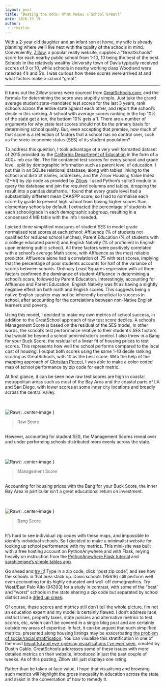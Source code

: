 ```yaml
---
layout: post
title: “Beating the Odds: What Makes a School Great?”
date: 2016-10-19
author:
 - jrkerlin
---
```

With a 2-year old daughter and an infant son at home, my wife is already planning where we’ll live next with the quality of the schools in mind. Conveniently, [Zillow](http://www.zillow.com), a popular realty website, supplies a “GreatSchools” score for each nearby public school from 1-10, 10 being the best of the best. Schools in the relatively wealthy University town of Davis typically received scores of 9 or 10, while schools in nearby working class Woodland were rated as 4’s and 5’s. I was curious how these scores were arrived at and what factors make a school “great”. 

----

It turns out the Zillow scores were sourced from [GreatSchools.com](http://http://www.greatschools.org/), and the formula for determining the score was stupidly simple. Just take the grand average student state-mandated test scores for the last 3 years, rank schools across the entire state against each other, and report the school’s decile in this ranking. A school with average scores ranking in the top 10% of the state get a ten, the bottom 10% gets a 1. There are a number of arguments for why state test scores should not be the primary basis for determining school quality. But, even accepting that premise, how much of that score is a reflection of factors that a school has no control over, such as the socio-economic status (SES) of its student population? 

To address this question, I took advantage of a very well formatted dataset of 2015 provided by the [California Department of Education](http://http://caaspp.cde.ca.gov/) in the form of a 400+ mb csv file. The file contained test scores for every school and grade level, split by demographic information such as parent level of education. I put this in an SQLite relational database, along with tables linking to the school and district names, addresses, and the Zillow Housing Value Index (ZHVI) by zip code as provided by [Zillow](http://www.zillow.com/research/data/). I used Python’s sqlite3 module to query the database and join the required columns and tables, dropping the result into a pandas dataframe. I found that every grade level had a substantially different mean CAASPP score, so I had to normalise each score by grade to prevent high school from having higher scores than elementary schools by default. I extracted the percentage of students in each  school/grade in each demographic subgroup, resulting in a condensed 4 MB table with the info I needed.

I picked three simplified measures of student SES to model grade normalised test scores at each school: Affluence (% of students not qualified for reduced school lunches), Parent Education (% of students with a college educated parent) and English Nativity (% of proficient in English upon entering public school). All three factors were positively correlated with a school’s average Math score, with Affluence as the most reliable predictor. Affluence alone had a correlation of .75 with test scores, implying that the percentage of poor students accounts for half of the variance of scores between schools. Ordinary Least Squares regression with all three factors confirmed the dominance of student Affluence in determining a school’s score, followed by Parent Education. Interestingly, accounting for Affluence and Parent Education, English Nativity was fit as having a slightly negative effect on both math and English scores.  This suggests being a native English speaker may not be inherently beneficial to success in school, after accounting for the correlations between non-Native English learners and poverty.                    

Using this model, I decided to make my own metrics of school success, in addition to the GreatSchool approach of raw test score deciles. A school’s Management Score is based on the residual of the SES model, in other words, the school’s test performance relative to their student’s SES factors that would be beyond a school administrator’s control. I also threw in a Bang for your Buck Score, the residual of a linear fit of housing prices to test scores. This represents how well the school performs compared to the local cost of housing. I output both scores using the same 1-10 decile ranking scoring as GreatSchools, with 10 as the best score. With the help of the mapping approach of [Christian Peccei](http://www.christianpeccei.com/zipmap/), I was able to make a color-coded map of school performance by zip code for each metric. 

At first glance, it can be seen how raw test scores are high in coastal metropolitan areas such as most of the Bay Area and the coastal parts of LA and San Diego, with lower scores at some inner city locations and broadly across the central valley. 

<br><br>
![Raw](http://davisincubator.github.io/images/projects/blog/jess/Raw_School_Ranking.png){: .center-image }
>Raw Score
<br><br>

However, accounting for student SES, the Management Scores reveal over and under performing schools distributed more evenly across the state. 

<br><br>
![Raw](http://davisincubator.github.io/images/projects/blog/jess/Management_Score_SES_Residual.png){: .center-image }
>Management Score
<br><br>

Accounting for housing prices with the Bang for your Buck Score, the inner Bay Area in particular isn’t a great educational return on investment.         

<br><br>
![Raw](http://davisincubator.github.io/images/projects/blog/jess/Bang_for_your_Buck_Housing_Price_Residual.png){: .center-image }
>Bang Score
<br><br>

It’s hard to see individual zip codes with these maps, and impossible to identify individual schools. So I decided to make a minimalist website for looking up school performance with my metrics. This mini-site was built with a free hosting account on PythonAnywhere and with Flask, relying heavily on instruction from the [PythonAnywhere Flask tutorial](https://blog.pythonanywhere.com/121/) and [sarahleejane’s simple tables app](https://sarahleejane.github.io/learning/python/2015/08/09/simple-tables-in-webapps-using-flask-and-pandas-with-python.html).

Go ahead and [try it](http://jrkerlin.pythonanywhere.com/show_tables)! Type in a zip code, click “post zip code”, and see how the schools in that area stack up. Davis schools (95616) still perform well even accounting for its highly educated and well-off demographics. Try West/East Palo Alto (94303) for a study in contrast, with some of the “best” and “worst” schools in the state sharing a zip code but separated by school district and a [dried up creek](https://www.cnet.com/news/east-palo-alto-life-on-the-other-side-of-silicon-valleys-tracks/).  

Of course, these scores and metrics still don’t tell the whole picture. I’m not an education expert and my model is certainly flawed. I don’t address race, district lines, property taxes, state policies and alternative metrics to test scores, etc, which can’t be covered in a single blog post and are certainly outside my areas of expertise. In fact, it can be argued that such simplified metrics, presented along housing listings may be exacerbating [the problem of social/racial stratification](http://www.alternet.org/education/educational-redlining-how-zillows-school-ratings-help-segregate-communities). You can visualize this stratification in one of the most [beautiful and eye-opening visualisations I’ve ever seen](http://demographics.coopercenter.org/DotMap/), created by Dustin Cable. GreatSchools addresses some of these issues with more detailed metrics on their website, introduced in just the past couple of weeks. As of this posting, Zillow still just displays one rating.   

Rather than be taken at face value, I hope that visualising and browsing such metrics will highlight the gross inequality in education across the state and assist in the conversation of how to remedy it.  
